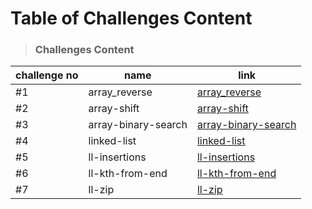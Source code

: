 # Table of Challenges Content


> ### Challenges Content 

| challenge no      | name  | link  |
| ------------ | -------|------- |
| #1 | array_reverse  |  [array_reverse](./arrayReverse/README.md) |
| #2 | array-shift  |  [array-shift](./arrayShift/README.md) |
| #3 | array-binary-search  |  [array-binary-search](./arrayBinarySearch/README.md) |
| #4 | linked-list          |  [linked-list](./Data-Structures/linkedList/README.md)         |
| #5 | ll-insertions        |  [ll-insertions](./Data-Structures/linkedList/README.md) |
| #6 | ll-kth-from-end      |   [ll-kth-from-end](./Data-Structures/linkedList/README.md) |
| #7 | ll-zip               |   [ll-zip](./llZip/README.md)